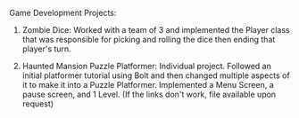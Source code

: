 Game Development Projects:

1) Zombie Dice: Worked with a team of 3 and implemented the Player class that was responsible for picking and rolling the dice then ending that player's turn.

2) Haunted Mansion Puzzle Platformer: Individual project. Followed an initial platformer tutorial using Bolt and then changed multiple aspects of it to make it into a Puzzle Platformer. Implemented a Menu Screen, a pause screen, and 1 Level. (If the links don't work, file available upon request)
